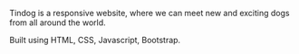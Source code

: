 Tindog is a responsive website, where we can meet new and exciting dogs from all around the world.

Built using HTML, CSS, Javascript, Bootstrap.

